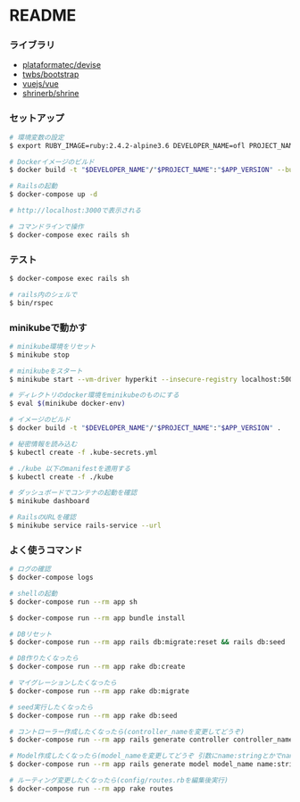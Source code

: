 # README

### ライブラリ

-   [plataformatec/devise](https://github.com/plataformatec/devise)
-   [twbs/bootstrap](https://github.com/twbs/bootstrap)
-   [vuejs/vue](https://github.com/vuejs/vue)
-   [shrinerb/shrine](https://github.com/shrinerb/shrinea)


### セットアップ

```sh
# 環境変数の設定
$ export RUBY_IMAGE=ruby:2.4.2-alpine3.6 DEVELOPER_NAME=ofl PROJECT_NAME=entry_point_2018 APP_VERSION=0.1

# Dockerイメージのビルド
$ docker build -t "$DEVELOPER_NAME"/"$PROJECT_NAME":"$APP_VERSION" --build-arg PROJECT_NAME="$PROJECT_NAME" .

# Railsの起動
$ docker-compose up -d

# http://localhost:3000で表示される

# コマンドラインで操作
$ docker-compose exec rails sh
```

### テスト

```sh
$ docker-compose exec rails sh

# rails内のシェルで
$ bin/rspec
```

### minikubeで動かす

```sh
# minikube環境をリセット
$ minikube stop

# minikubeをスタート
$ minikube start --vm-driver hyperkit --insecure-registry localhost:5000

# ディレクトリのdocker環境をminikubeのものにする
$ eval $(minikube docker-env)

# イメージのビルド
$ docker build -t "$DEVELOPER_NAME"/"$PROJECT_NAME":"$APP_VERSION" .

# 秘密情報を読み込む
$ kubectl create -f .kube-secrets.yml

# ./kube 以下のmanifestを適用する
$ kubectl create -f ./kube

# ダッシュボードでコンテナの起動を確認
$ minikube dashboard

# RailsのURLを確認
$ minikube service rails-service --url
```

### よく使うコマンド

```sh
# ログの確認
$ docker-compose logs

# shellの起動
$ docker-compose run --rm app sh

$ docker-compose run --rm app bundle install

# DBリセット
$ docker-compose run --rm app rails db:migrate:reset && rails db:seed

# DB作りたくなったら
$ docker-compose run --rm app rake db:create

# マイグレーションしたくなったら
$ docker-compose run --rm app rake db:migrate

# seed実行したくなったら
$ docker-compose run --rm app rake db:seed

# コントローラー作成したくなったら(controller_nameを変更してどうぞ)
$ docker-compose run --rm app rails generate controller controller_name

# Model作成したくなったら(model_nameを変更してどうぞ 引数にname:stringとかでnameカラムを作れます。)
$ docker-compose run --rm app rails generate model model_name name:string

# ルーティング変更したくなったら(config/routes.rbを編集後実行)
$ docker-compose run --rm app rake routes
```
